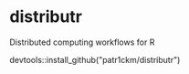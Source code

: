 # distributr
Distributed computing workflows for R

devtools::install_github("patr1ckm/distributr")
